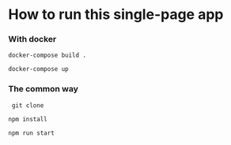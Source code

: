 # How to run this single-page app

### With docker 
  ```
  docker-compose build .
  ````

  ```
  docker-compose up
  ```

### The common way
 
 ```
  git clone 
 ```

 ```
 npm install
 ```

 ```
 npm run start
 ```
